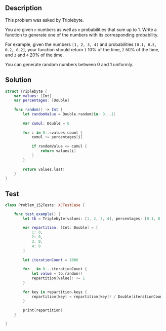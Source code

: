 ## Description

This problem was asked by Triplebyte.

You are given `n` numbers as well as `n` probabilities that sum up to 1. Write a function to generate one of the numbers with its corresponding probability.

For example, given the numbers `[1, 2, 3, 4]` and probabilities `[0.1, 0.5, 0.2, 0.2]`, your function should return `1` 10% of the time, `2` 50% of the time, and `3` and `4` 20% of the time.

You can generate random numbers between 0 and 1 uniformly.

## Solution

```swift
struct Triplebyte {
    var values: [Int]
    var percentages: [Double]
    
    func random() -> Int {
        let randomValue = Double.random(in: 0...1)
        
        var cumul: Double = 0
        
        for i in 0..<values.count {
            cumul += percentages[i]
            
            if randomValue <= cumul {
                return values[i]
            }
        }
        
        return values.last!
    }
}
```

## Test

```swift
class Problem_152Tests: XCTestCase {

    func test_example() {
        let tb = Triplebyte(values: [1, 2, 3, 4], percentages: [0.1, 0.5, 0.2, 0.2])
        
        var repartition: [Int: Double] = [
            1: 0,
            2: 0,
            3: 0,
            4: 0
        ]
        
        let iterationCount = 1000
        
        for _ in 0...iterationCount {
            let value = tb.random()
            repartition[value]! += 1
        }
        
        for key in repartition.keys {
            repartition[key] = repartition[key]! / Double(iterationCount)
        }
        
        print(repartition)
    }

}
```